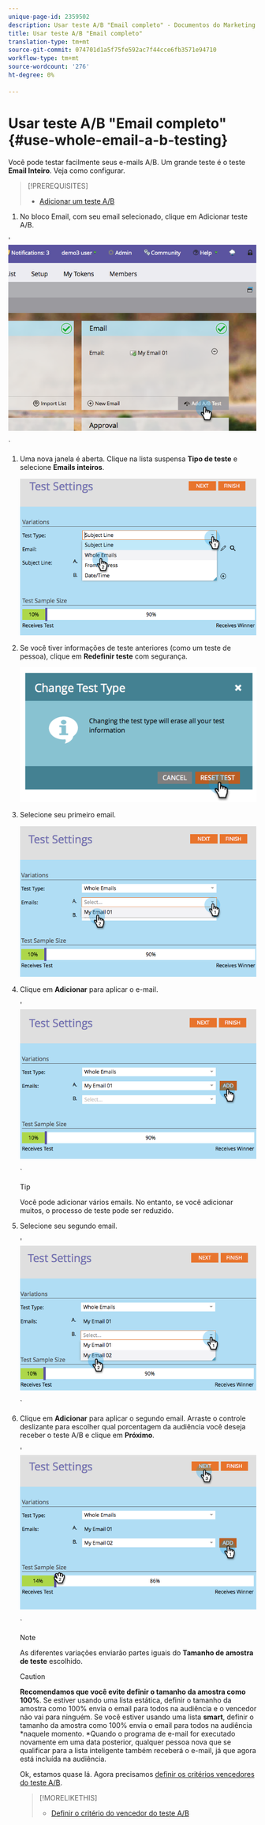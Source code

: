```yaml
---
unique-page-id: 2359502
description: Usar teste A/B "Email completo" - Documentos do Marketing - Documentação do produto
title: Usar teste A/B "Email completo"
translation-type: tm+mt
source-git-commit: 074701d1a5f75fe592ac7f44cce6fb3571e94710
workflow-type: tm+mt
source-wordcount: '276'
ht-degree: 0%

---
```



# Usar teste A/B &quot;Email completo&quot; {#use-whole-email-a-b-testing}

Você pode testar facilmente seus e-mails A/B. Um grande teste é o teste **Email Inteiro**. Veja como configurar.

>[!PREREQUISITES]
>
>* [Adicionar um teste A/B](add-an-a-b-test.md)

>



1. No bloco Email, com seu email selecionado, clique em Adicionar teste A/B.

&#39; ![](assets/image2014-9-12-15-3a22-3a12.png)

`

1. Uma nova janela é aberta. Clique na lista suspensa **Tipo de teste** e selecione **Emails inteiros**.

   ![](assets/image2014-9-12-15-3a22-3a27.png)

1. Se você tiver informações de teste anteriores (como um teste de pessoa), clique em **Redefinir teste** com segurança.

   ![](assets/image2014-9-12-15-3a22-3a40.png)

1. Selecione seu primeiro email.

   ![](assets/image2014-9-12-15-3a22-3a52.png)

1. Clique em **Adicionar** para aplicar o e-mail.

   &#39; ![](assets/image2014-9-12-15-3a23-3a20.png)

   `

   >[!TIP]
   >
   >Você pode adicionar vários emails. No entanto, se você adicionar muitos, o processo de teste pode ser reduzido.

1. Selecione seu segundo email.

   &#39; ![](assets/image2014-9-12-15-3a23-3a49.png)

   `

1. Clique em **Adicionar** para aplicar o segundo email. Arraste o controle deslizante para escolher qual porcentagem da audiência você deseja receber o teste A/B e clique em **Próximo**.

   &#39; ![](assets/image2014-9-12-15-3a24-3a1.png)

   `

   >[!NOTE]
   >
   >As diferentes variações enviarão partes iguais do **Tamanho de amostra de teste** escolhido.

   >[!CAUTION]
   >
   >**Recomendamos que você evite definir o tamanho da amostra como 100%**. Se estiver usando uma lista estática, definir o tamanho da amostra como 100% envia o email para todos na audiência e o vencedor não vai para ninguém. Se você estiver usando uma lista **smart**, definir o tamanho da amostra como 100% envia o email para todos na audiência *naquele momento. *Quando o programa de e-mail for executado novamente em uma data posterior, qualquer pessoa nova que se qualificar para a lista inteligente também receberá o e-mail, já que agora está incluída na audiência.

   Ok, estamos quase lá. Agora precisamos [definir os critérios vencedores do teste A/B](define-the-a-b-test-winner-criteria.md).

   >[!MORELIKETHIS]
   >
   >
   >    
   >    
   >    * [Definir o critério do vencedor do teste A/B](define-the-a-b-test-winner-criteria.md)


